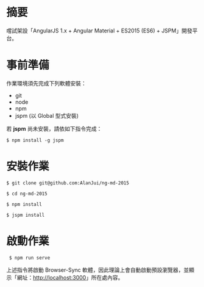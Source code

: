 # 摘要

嚐試架設「AngularJS 1.x + Angular Material + ES2015 (ES6) + JSPM」開發平台。

# 事前準備

作業環境須先完成下列軟體安裝：

 * git
 * node
 * npm
 * jspm (以 Global 型式安裝)

若 **jspm** 尚未安裝，請依如下指令完成：

```
$ npm install -g jspm
```

# 安裝作業

```
$ git clone git@github.com:AlanJui/ng-md-2015

$ cd ng-md-2015

$ npm install

$ jspm install
```

# 啟動作業

```
 $ npm run serve
```

上述指令將啟動 Browser-Sync 軟體，因此理論上會自動啟動預設瀏覽器，並顯示「網址：[http://localhost:3000](http://localhost:3000)」所在處內容。
